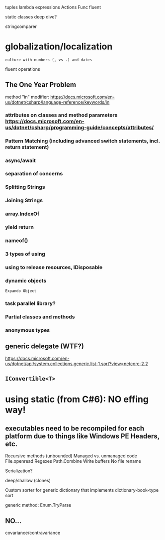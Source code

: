 tuples
lambda expressions
Actions
Func
fluent

static classes deep dive?

stringcomparer

# globalization/localization
    culture with numbers (, vs .) and dates
    
fluent operations

## The One Year Problem

method "in" modifier: https://docs.microsoft.com/en-us/dotnet/csharp/language-reference/keywords/in

### attributes on classes and method parameters https://docs.microsoft.com/en-us/dotnet/csharp/programming-guide/concepts/attributes/

### Pattern Matching \(including advanced switch statements, incl. return statement\)

### async/await

### separation of concerns

### Splitting Strings

### Joining Strings

### array.IndexOf

### yield return

### nameof()

### 3 types of using

### using to release resources, IDisposable

### dynamic objects
    Expando Object

### task parallel library?

### Partial classes and methods

### anonymous types

## generic delegate (WTF?)
https://docs.microsoft.com/en-us/dotnet/api/system.collections.generic.list-1.sort?view=netcore-2.2

## `IConvertible<T>`

# using static (from C#6): NO effing way!

## executables need to be recompiled for each platform due to things like Windows PE Headers, etc.

Recursive methods (unbounded)
Managed vs. unmanaged code
File.openread
Regexes
Path.Combine
Write buffers
No file rename

Serialization?

deep/shallow (clones)

Custom sorter for generic dictionary that implements dictionary-book-type sort

generic method: Enum.TryParse<T>

## NO...
covariance/contravariance
